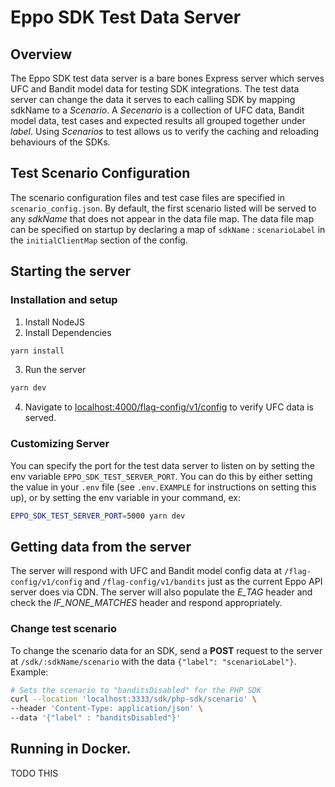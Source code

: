 # Eppo SDK Test Data Server

## Overview

The Eppo SDK test data server is a bare bones Express server which serves UFC and Bandit model data for testing SDK integrations. The test data server can change the data it serves to each calling SDK by mapping sdkName to a _Scenario_. A _Secenario_ is a collection of UFC data, Bandit model data, test cases and expected results all grouped together under _label_. Using _Scenarios_ to test allows us to verify the caching and reloading behaviours of the SDKs. 

## Test Scenario Configuration

The scenario configuration files and test case files are specified in `scenario_config.json`. By default, the first scenario listed will be served to any _sdkName_ that does not appear in the data file map. The data file map can be specified on startup by declaring a map of `sdkName` : `scenarioLabel` in the `initialClientMap` section of the config.

## Starting the server

### Installation and setup 
1. Install NodeJS
2. Install Dependencies

```sh
yarn install
```

3. Run the server

```sh
yarn dev
```

4. Navigate to [localhost:4000/flag-config/v1/config](localhost:4000/flag-config/v1/config) to verify UFC data is served.

### Customizing Server

You can specify the port for the test data server to listen on by setting the env variable `EPPO_SDK_TEST_SERVER_PORT`. You can do this by either setting the value in your `.env` file (see `.env.EXAMPLE` for instructions on setting this up), or by setting the env variable in your command, ex:
```sh
EPPO_SDK_TEST_SERVER_PORT=5000 yarn dev
```

## Getting data from the server

The server will respond with UFC and Bandit model config data at `/flag-config/v1/config` and `/flag-config/v1/bandits` just as the current Eppo API server does via CDN. The server will also populate the _E_TAG_ header and check the _IF_NONE_MATCHES_ header and respond appropriately.

### Change test scenario

To change the scenario data for an SDK, send a **POST** request to the server at `/sdk/:sdkName/scenario` with the data `{"label": "scenarioLabel"}`. Example:

```sh
# Sets the scenario to "banditsDisabled" for the PHP SDK
curl --location 'localhost:3333/sdk/php-sdk/scenario' \
--header 'Content-Type: application/json' \
--data '{"label" : "banditsDisabled"}'
```


## Running in Docker.

TODO THIS